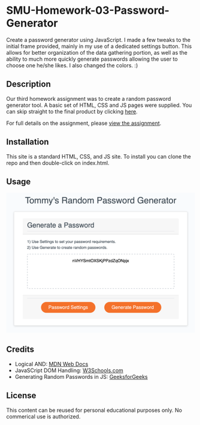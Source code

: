 # SMU-Homework-03-Password-Generator

Create a password generator using JavaScript. I made a few tweaks to the initial frame provided, mainly in my use of a dedicated settings button. This allows for better organization of the data gathering portion, as well as the ability to much more quickly generate passwords allowing the user to choose one he/she likes. I also changed the colors. :)

## Description

Our third homework assignment was to create a random password generator tool. A basic set of HTML, CSS and JS pages were supplied. You can skip straight to the final product by clicking [here](https://djfriar.github.io/SMU-Homework-03-Password-Generator/).

For full details on the assignment, please [view the assignment](ASSIGNMENT.md).

## Installation

This site is a standard HTML, CSS, and JS site. To install you can clone the repo and then double-click on index.html.

## Usage

![Screenshot of the full size layout](./images/screenshot.png)

## Credits

- Logical AND: [MDN Web Docs](https://developer.mozilla.org/en-US/docs/Web/JavaScript/Reference/Operators/Logical_AND)
- JavaSCript DOM Handling: [W3Schools.com](https://www.w3schools.com/js/js_htmldom_eventlistener.asp)
- Generating Random Passwords in JS: [GeeksforGeeks](https://www.geeksforgeeks.org/how-to-generate-a-random-password-using-javascript/)

## License

This content can be reused for personal educational purposes only. No commerical use is authorized.
